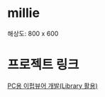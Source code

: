 # millie
해상도: 800 x 600 

# 프로젝트 링크
[PC용 이펍뷰어 개발(Library 활용)](http://www.freemoa.net/m4/s41?pno=21739)

